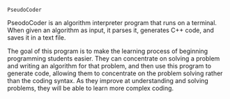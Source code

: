                                                                 PseudoCoder
  
PseodoCoder is an algorithm interpreter program that runs on a terminal. When given an algorithm as input, it parses it, generates C++ code, and saves it in a text file.


The goal of this program is to make the learning process of beginning programming students easier. They can concentrate on solving a problem and writing an algorithm for that problem, and then use this program to generate code, allowing them to concentrate on the problem solving rather than the coding syntax. As they improve at understanding and solving problems, they will be able to learn more complex coding.

